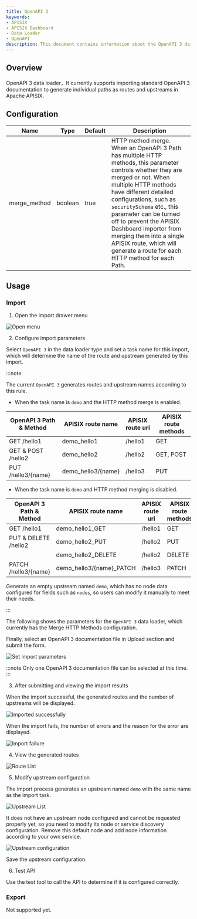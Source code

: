 ```yaml
---
title: OpenAPI 3
keywords:
- APISIX
- APISIX Dashboard
- Data Loader
- OpenAPI
description: This document contains information about the OpenAPI 3 data loader.
---
```


<!--
#
# Licensed to the Apache Software Foundation (ASF) under one or more
# contributor license agreements.  See the NOTICE file distributed with
# this work for additional information regarding copyright ownership.
# The ASF licenses this file to You under the Apache License, Version 2.0
# (the "License"); you may not use this file except in compliance with
# the License.  You may obtain a copy of the License at
#
#     http://www.apache.org/licenses/LICENSE-2.0
#
# Unless required by applicable law or agreed to in writing, software
# distributed under the License is distributed on an "AS IS" BASIS,
# WITHOUT WARRANTIES OR CONDITIONS OF ANY KIND, either express or implied.
# See the License for the specific language governing permissions and
# limitations under the License.
#
-->

## Overview

OpenAPI 3 data loader，It currently supports importing standard OpenAPI 3 documentation to generate individual paths as routes and upstreams in Apache APISIX.

## Configuration

| Name         | Type    | Default | Description                                                                                                                                                                                                                                                                                                                                                                                                            |
|--------------|---------|---------|------------------------------------------------------------------------------------------------------------------------------------------------------------------------------------------------------------------------------------------------------------------------------------------------------------------------------------------------------------------------------------------------------------------------|
| merge_method | boolean | true    | HTTP method merge. When an OpenAPI 3 Path has multiple HTTP methods, this parameter controls whether they are merged or not. When multiple HTTP methods have different detailed configurations, such as `securitySchema` etc., this parameter can be turned off to prevent the APISIX Dashboard importer from merging them into a single APISIX route, which will generate a route for each HTTP method for each Path. |

## Usage

### Import

1. Open the import drawer menu

![Open menu](../../../../assets/images/modules/data_loader/intro.png)

2. Configure import parameters

Select `OpenAPI 3` in the data loader type and set a task name for this import, which will determine the name of the route and upstream generated by this import.

:::note

The current `OpenAPI 3` generates routes and upstream names according to this rule.

- When the task name is `demo` and the HTTP method merge is enabled.

| OpenAPI 3 Path & Method | APISIX route name  | APISIX route uri | APISIX route methods |
|-------------------------|--------------------|------------------|----------------------|
| GET /hello1             | demo_hello1        | /hello1          | GET                  |
| GET & POST /hello2      | demo_hello2        | /hello2          | GET, POST            |
| PUT /hello3/{name}      | demo_hello3/{name} | /hello3          | PUT                  |

- When the task name is `demo` and HTTP method merging is disabled.

| OpenAPI 3 Path & Method | APISIX route name        | APISIX route uri | APISIX route methods |
|-------------------------|--------------------------|------------------|----------------------|
| GET /hello1             | demo_hello1_GET          | /hello1          | GET                  |
| PUT & DELETE /hello2    | demo_hello2_PUT          | /hello2          | PUT                  |
|                         | demo_hello2_DELETE       | /hello2          | DELETE               |
| PATCH /hello3/{name}    | demo_hello3/{name}_PATCH | /hello3          | PATCH                |

Generate an empty upstream named `demo`, which has no node data configured for fields such as `nodes`, so users can modify it manually to meet their needs.

:::

The following shows the parameters for the `OpenAPI 3` data loader, which currently has the Merge HTTP Methods configuration.

Finally, select an OpenAPI 3 documentation file in Upload section and submit the form.

![Set import parameters](../../../../assets/images/modules/data_loader/openapi3-1.png)

:::note
Only one OpenAPI 3 documentation file can be selected at this time.
:::

3. After submitting and viewing the import results

When the import successful, the generated routes and the number of upstreams will be displayed.

![Imported successfully](../../../../assets/images/modules/data_loader/openapi3-2.png)

When the import fails, the number of errors and the reason for the error are displayed.

![Import failure](../../../../assets/images/modules/data_loader/openapi3-3.png)

4. View the generated routes

![Route List](../../../../assets/images/modules/data_loader/openapi3-4.png)

5. Modify upstream configuration

The import process generates an upstream named `demo` with the same name as the import task.

![Upstream List](../../../../assets/images/modules/data_loader/openapi3-5.png)

It does not have an upstream node configured and cannot be requested properly yet, so you need to modify its node or service discovery configuration. Remove this default node and add node information according to your own service.

![Upstream configuration](../../../../assets/images/modules/data_loader/openapi3-6.png)

Save the upstream configuration.

6. Test API

Use the test tool to call the API to determine if it is configured correctly.

### Export

Not supported yet.
